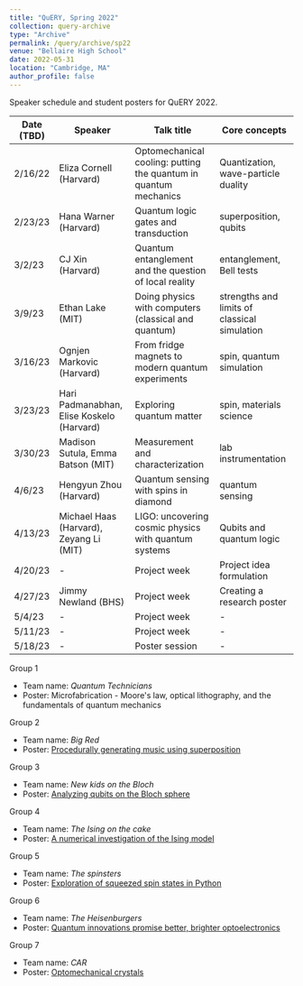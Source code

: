 ```yaml
---
title: "QuERY, Spring 2022"
collection: query-archive
type: "Archive"
permalink: /query/archive/sp22
venue: "Bellaire High School"
date: 2022-05-31
location: "Cambridge, MA"
author_profile: false
---
```


Speaker schedule and student posters for QuERY 2022. 

| Date (TBD)     | Speaker | Talk title | Core concepts |
| ----------- | --- | --- | ----------- |
| 2/16/22      | Eliza Cornell (Harvard) | Optomechanical cooling: putting the quantum in quantum mechanics       | Quantization, wave-particle duality |
| 2/23/23   | Hana Warner (Harvard) | Quantum logic gates and transduction        | superposition, qubits |
| 3/2/23      | CJ Xin (Harvard)| Quantum entanglement and the question of local reality       | entanglement, Bell tests |
| 3/9/23   | Ethan Lake (MIT)| Doing physics with computers (classical and quantum)       | strengths and limits of classical simulation |
| 3/16/23      | Ognjen Markovic (Harvard) | From fridge magnets to modern quantum experiments       | spin, quantum simulation |
| 3/23/23   | Hari Padmanabhan, Elise Koskelo (Harvard) | Exploring quantum matter        | spin, materials science |
| 3/30/23     | Madison Sutula, Emma Batson (MIT) | Measurement and characterization       | lab instrumentation |
| 4/6/23   | Hengyun Zhou (Harvard) | Quantum sensing with spins in diamond        | quantum sensing |
| 4/13/23     | Michael Haas (Harvard), Zeyang Li (MIT)| LIGO: uncovering cosmic physics with quantum systems | Qubits and quantum logic       |
| 4/20/23   | - | Project week        | Project idea formulation |
| 4/27/23    | Jimmy Newland (BHS) | Project week       | Creating a research poster |
| 5/4/23   | - | Project week        | - |
| 5/11/23   | - | Project week        | - |
| 5/18/23   | - | Poster session        | - |

Group 1
* Team name: *Quantum Technicians*
* Poster: Microfabrication - Moore's law, optical lithography, and the fundamentals of quantum mechanics

Group 2
* Team name: *Big Red*
* Poster: [Procedurally generating music using superposition](http://mudyeh.github.io/files/QuERY_2022_Group2.pdf) 

Group 3
* Team name: *New kids on the Bloch*
* Poster: [Analyzing qubits on the Bloch sphere](http://mudyeh.github.io/files/QuERY_2022_Group3.pdf) 

Group 4
* Team name: *The Ising on the cake*
* Poster: [A numerical investigation of the Ising model](http://mudyeh.github.io/files/QuERY_2022_Group4.pdf) 

Group 5
* Team name: *The spinsters*
* Poster: [Exploration of squeezed spin states in Python](http://mudyeh.github.io/files/QuERY_2022_Group5.pdf) 

Group 6
* Team name: *The Heisenburgers*
* Poster: [Quantum innovations promise better, brighter optoelectronics](http://mudyeh.github.io/files/QuERY_2022_Group6.pdf) 

Group 7
* Team name: *CAR*
* Poster: [Optomechanical crystals](http://mudyeh.github.io/files/QuERY_2022_Group7.pdf) 